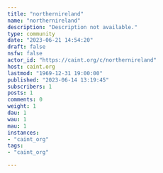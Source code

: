 ```yaml
---
title: "northernireland" 
name: "northernireland"
description: "Description not available."
type: community
date: "2023-06-21 14:54:20"
draft: false
nsfw: false
actor_id: "https://caint.org/c/northernireland"
host: caint.org
lastmod: "1969-12-31 19:00:00"
published: "2023-06-14 13:19:45"
subscribers: 1
posts: 1
comments: 0
weight: 1
dau: 1
wau: 1
mau: 1
instances:
- "caint_org"
tags: 
- "caint_org"

---
```

